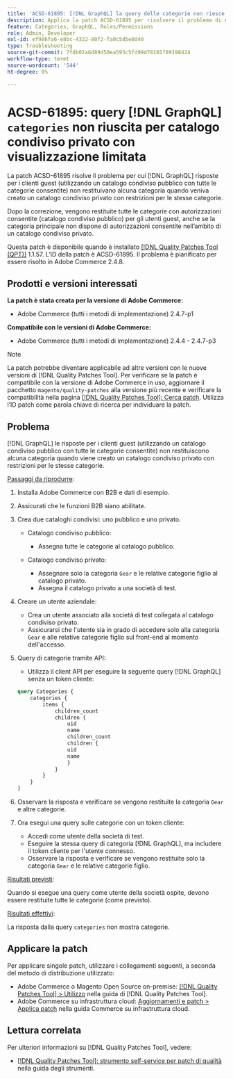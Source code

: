 ```yaml
---
title: 'ACSD-61895: [!DNL GraphQL] la query delle categorie non riesce per il catalogo condiviso privato con visualizzazione limitata'
description: Applica la patch ACSD-61895 per risolvere il problema di Adobe Commerce per cui [!DNL GraphQL] le risposte per i clienti guest (utilizzando un catalogo condiviso pubblico con tutte le categorie consentite) non restituivano alcuna categoria durante la creazione di un catalogo condiviso privato con restrizioni per le stesse categorie.
feature: Categories, GraphQL, Roles/Permissions
role: Admin, Developer
exl-id: ef986fa6-e8bc-4322-80f2-fa0c5d5e8d40
type: Troubleshooting
source-git-commit: 7fdb02a6d89d50ea593c5fd99d78101f89198424
workflow-type: tm+mt
source-wordcount: '544'
ht-degree: 0%

---
```


# ACSD-61895: query [!DNL GraphQL] `categories` non riuscita per catalogo condiviso privato con visualizzazione limitata

La patch ACSD-61895 risolve il problema per cui [!DNL GraphQL] risposte per i clienti guest (utilizzando un catalogo condiviso pubblico con tutte le categorie consentite) non restituivano alcuna categoria quando veniva creato un catalogo condiviso privato con restrizioni per le stesse categorie.

Dopo la correzione, vengono restituite tutte le categorie con autorizzazioni consentite (catalogo condiviso pubblico) per gli utenti guest, anche se la categoria principale non dispone di autorizzazioni consentite nell’ambito di un catalogo condiviso privato.

Questa patch è disponibile quando è installato [[!DNL Quality Patches Tool (QPT)]](/help/tools/quality-patches-tool/quality-patches-tool-to-self-serve-quality-patches.md) 1.1.57. L’ID della patch è ACSD-61895. Il problema è pianificato per essere risolto in Adobe Commerce 2.4.8.

## Prodotti e versioni interessati

**La patch è stata creata per la versione di Adobe Commerce:**

* Adobe Commerce (tutti i metodi di implementazione) 2.4.7-p1

**Compatibile con le versioni di Adobe Commerce:**

* Adobe Commerce (tutti i metodi di implementazione) 2.4.4 - 2.4.7-p3

>[!NOTE]
>
>La patch potrebbe diventare applicabile ad altre versioni con le nuove versioni di [!DNL Quality Patches Tool]. Per verificare se la patch è compatibile con la versione di Adobe Commerce in uso, aggiornare il pacchetto `magento/quality-patches` alla versione più recente e verificare la compatibilità nella pagina [[!DNL Quality Patches Tool]: Cerca patch](https://experienceleague.adobe.com/tools/commerce-quality-patches/index.html). Utilizza l’ID patch come parola chiave di ricerca per individuare la patch.

## Problema

[!DNL GraphQL] le risposte per i clienti guest (utilizzando un catalogo condiviso pubblico con tutte le categorie consentite) non restituiscono alcuna categoria quando viene creato un catalogo condiviso privato con restrizioni per le stesse categorie.

<u>Passaggi da riprodurre</u>:

1. Installa Adobe Commerce con B2B e dati di esempio.
1. Assicurati che le funzioni B2B siano abilitate.
1. Crea due cataloghi condivisi: uno pubblico e uno privato.

   * Catalogo condiviso pubblico:

      * Assegna tutte le categorie al catalogo pubblico.

   * Catalogo condiviso privato:

      * Assegnare solo la categoria `Gear` e le relative categorie figlio al catalogo privato.
      * Assegna il catalogo privato a una società di test.

1. Creare un utente aziendale:

   * Crea un utente associato alla società di test collegata al catalogo condiviso privato.
   * Assicurarsi che l&#39;utente sia in grado di accedere solo alla categoria `Gear` e alle relative categorie figlio sul front-end al momento dell&#39;accesso.

1. Query di categorie tramite API:

   * Utilizza il client API per eseguire la seguente query [!DNL GraphQL] senza un token cliente:

   ```graphql
   query Categories { 
       categories { 
           items { 
               children_count 
               children { 
                   uid 
                   name 
                   children_count 
                   children { 
                   uid 
                   name 
                   } 
               } 
           } 
       } 
   }
   ```

1. Osservare la risposta e verificare se vengono restituite la categoria `Gear` e altre categorie.
1. Ora esegui una query sulle categorie con un token cliente:

   * Accedi come utente della società di test.
   * Eseguire la stessa query di categoria [!DNL GraphQL], ma includere il token cliente per l&#39;utente connesso.
   * Osservare la risposta e verificare se vengono restituite solo la categoria `Gear` e le relative categorie figlio.


<u>Risultati previsti</u>:

Quando si esegue una query come utente della società ospite, devono essere restituite tutte le categorie (come previsto).

<u>Risultati effettivi</u>:

La risposta dalla query `categories` non mostra categorie.

## Applicare la patch

Per applicare singole patch, utilizzare i collegamenti seguenti, a seconda del metodo di distribuzione utilizzato:

* Adobe Commerce o Magento Open Source on-premise: [[!DNL Quality Patches Tool] > Utilizzo](/help/tools/quality-patches-tool/usage.md) nella guida di [!DNL Quality Patches Tool].
* Adobe Commerce su infrastruttura cloud: [Aggiornamenti e patch > Applica patch](https://experienceleague.adobe.com/docs/commerce-cloud-service/user-guide/develop/upgrade/apply-patches.html) nella guida Commerce su infrastruttura cloud.


## Lettura correlata

Per ulteriori informazioni su [!DNL Quality Patches Tool], vedere:

* [[!DNL Quality Patches Tool]: strumento self-service per patch di qualità](/help/tools/quality-patches-tool/quality-patches-tool-to-self-serve-quality-patches.md) nella guida degli strumenti.
